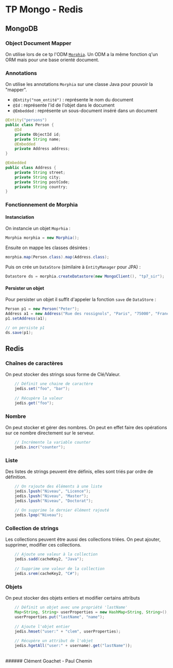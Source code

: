# TP Mongo - Redis

## MongoDB

### Object Document Mapper
On utilise lors de ce tp l'ODM [`Morphia`](http://mongodb.github.io/morphia/). Un ODM a la même fonction q'un ORM mais pour une base orienté document.

### Annotations
On utilise les annotations `Morphia` sur une classe Java pour pouvoir la "mapper". 
* `@Entity("nom_entité")` : représente le nom du document
* `@Id` : représente l'id de l'objet dans le document
* `@Embedded` : représente un sous-document inséré dans un document
```java
@Entity("persons")
public class Person {
    @Id
    private ObjectId id;
    private String name;
    @Embedded
    private Address address;
}

@Embedded
public class Address {
    private String street;
    private String city;
    private String postCode;
    private String country;
}
```

### Fonctionnement de Morphia
#### Instanciation
On instancie un objet `Moprhia` :
```java
Morphia morphia = new Morphia();
```
Ensuite on mappe les classes désirées : 
```java
morphia.map(Person.class).map(Address.class);
```
Puis on crée un `DataStore` (similaire à `EntityManager` pour JPA) : 
```java
Datastore ds = morphia.createDatastore(new MongoClient(), "tp7_sir");
```

#### Persister un objet
Pour persister un objet il suffit d'appeler la fonction `save` de `DataStore` : 
```java
Person p1 = new Person("Peter");
Address a1 = new Address("Rue des rossignols", "Paris", "75000", "France");
p1.setAddress(a1);

// on persiste p1
ds.save(p1);
```

## Redis

### Chaînes de caractères
On peut stocker des strings sous forme de Clé/Valeur.
```java
    // Définit une chaine de caractère
    jedis.set("foo", "bar");
    
    // Récupère la valeur
    jedis.get("foo");
```  
### Nombre
On peut stocker et gérer des nombres. On peut en effet faire des opérations sur ce nombre directement sur le serveur.
```java
    // Incrémente la variable counter
    jedis.incr("counter");
```
### Liste
Des listes de strings peuvent être définis, elles sont triés par ordre de définition.
```java
	// On rajoute des éléments à une liste
	jedis.lpush("Niveau", "Licence");
	jedis.lpush("Niveau", "Master");
	jedis.lpush("Niveau", "Doctorat");
	
	// On supprime le dernier élément rajouté
	jedis.lpop("Niveau");
```
### Collection de strings
Les collections peuvent être aussi des collections triées.
On peut ajouter, supprimer, modifier ces collections.
```java
    // Ajoute une valeur à la collection
    jedis.sadd(cacheKey2, "Java");
    
    // Supprime une valeur de la collection
    jedis.srem(cacheKey2, "C#");
```

### Objets
On peut stocker des objets entiers et modifier certains attributs
```java
    // Définit un objet avec une propriété 'lastName'
    Map<String, String> userProperties = new HashMap<String, String>();
	userProperties.put("lastName", "name");
	
	// Ajoute l'objet entier
	jedis.hmset("user:" + "clem", userProperties);
	
	// Récupère un attribut de l'objet
	jedis.hgetAll("user:" + username).get("lastName"));
```

<br>
###### Clément Goachet - Paul Chemin
